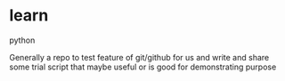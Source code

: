 # learn
python

Generally a repo to test feature of git/github for us and write and share some trial script that maybe useful or is good for demonstrating purpose
